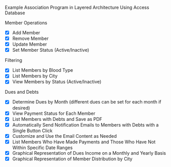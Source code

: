 Example Association Program in Layered Architecture Using Access Database

Member Operations
- [x]  Add Member
- [x]  Remove Member
- [x]  Update Member
- [x]  Set Member Status (Active/Inactive)

Filtering
- [x]  List Members by Blood Type
- [x]  List Members by City
- [x]  View Members by Status (Active/Inactive)

Dues and Debts
- [x]  Determine Dues by Month (different dues can be set for each month if desired)
- [x]  View Payment Status for Each Member
- [x]  List Members with Debts and Save as PDF
- [x]  Automatically Send Notification Emails to Members with Debts with a Single Button Click
- [x]  Customize and Use the Email Content as Needed
- [x]  List Members Who Have Made Payments and Those Who Have Not Within Specific Date Ranges
- [x]  Graphical Representation of Dues Income on a Monthly and Yearly Basis
- [x]  Graphical Representation of Member Distribution by City
